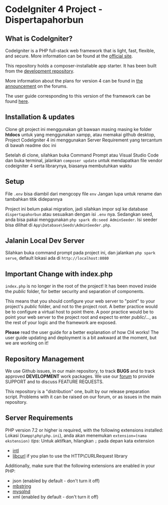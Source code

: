 # CodeIgniter 4 Project - Dispertapahorbun

## What is CodeIgniter?

CodeIgniter is a PHP full-stack web framework that is light, fast, flexible, and secure. 
More information can be found at the [official site](http://codeigniter.com).

This repository holds a composer-installable app starter.
It has been built from the 
[development repository](https://github.com/codeigniter4/CodeIgniter4).

More information about the plans for version 4 can be found in [the announcement](http://forum.codeigniter.com/thread-62615.html) on the forums.

The user guide corresponding to this version of the framework can be found
[here](https://codeigniter4.github.io/userguide/). 

## Installation & updates

Clone git project ini menggunakan git bawaan masing masing ke folder **htdocs** untuk yang menggunakan xampp, atau memakai github desktop,
Project CodeIgniter 4 ini menggunakan Server Requirement yang tercantum di bawah readme doc ini

Setelah di clone, silahkan buka Command Prompt atau Visual Studio Code dan buka terminal, jalankan
`composer update` untuk mendapatkan file vendor codeigniter 4 serta librarynya, biasanya membutuhkan waktu

## Setup

File `.env` bisa diambil dari mengcopy file `env`
Jangan lupa untuk rename dan tambahkan titik didepannya

Project ini belum pakai migration, jadi silahkan impor sql ke database `dispertapahorbun` atau sesuaikan dengan isi `.env` nya.
Sedangkan seed, anda bisa pakai menggunakan `php spark db:seed AdminSeeder`. 
Isi seeder bisa dilihat di `App\Database\Seeds\AdminSeeder.php`.

## Jalanin Local Dev Server

Silahkan buka command prompt pada project ini, dan jalankan
`php spark serve`, default lokasi ada di `http://localhost:8080`

## Important Change with index.php

`index.php` is no longer in the root of the project! It has been moved inside the *public* folder,
for better security and separation of components.

This means that you should configure your web server to "point" to your project's *public* folder, and
not to the project root. A better practice would be to configure a virtual host to point there. A poor practice would be to point your web server to the project root and expect to enter *public/...*, as the rest of your logic and the
framework are exposed.

**Please** read the user guide for a better explanation of how CI4 works!
The user guide updating and deployment is a bit awkward at the moment, but we are working on it!

## Repository Management

We use Github issues, in our main repository, to track **BUGS** and to track approved **DEVELOPMENT** work packages.
We use our [forum](http://forum.codeigniter.com) to provide SUPPORT and to discuss
FEATURE REQUESTS.

This repository is a "distribution" one, built by our release preparation script. 
Problems with it can be raised on our forum, or as issues in the main repository.

## Server Requirements

PHP version 7.2 or higher is required, with the following extensions installed: 
Lokasi (`Xampp\php\php.ini`), anda akan menemukan `extension=(nama ekstension)`
*tips*: Untuk aktifkan, hilangkan `;` pada depan kata extension

- [intl](http://php.net/manual/en/intl.requirements.php)
- [libcurl](http://php.net/manual/en/curl.requirements.php) if you plan to use the HTTP\CURLRequest library

Additionally, make sure that the following extensions are enabled in your PHP:

- json (enabled by default - don't turn it off)
- [mbstring](http://php.net/manual/en/mbstring.installation.php)
- [mysqlnd](http://php.net/manual/en/mysqlnd.install.php)
- xml (enabled by default - don't turn it off)
